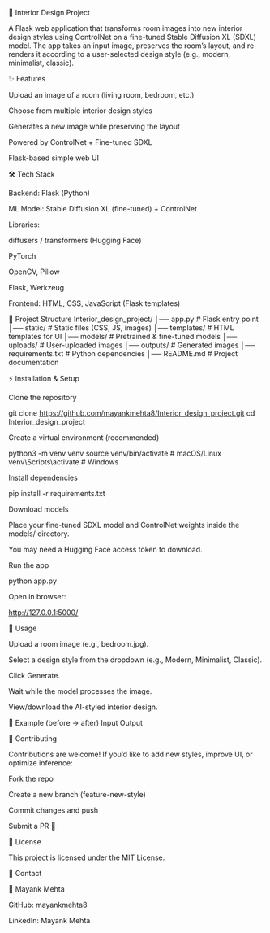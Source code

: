 🏡 Interior Design Project

A Flask web application that transforms room images into new interior design styles using ControlNet on a fine-tuned Stable Diffusion XL (SDXL) model.
The app takes an input image, preserves the room’s layout, and re-renders it according to a user-selected design style (e.g., modern, minimalist, classic).

✨ Features

Upload an image of a room (living room, bedroom, etc.)

Choose from multiple interior design styles

Generates a new image while preserving the layout

Powered by ControlNet + Fine-tuned SDXL

Flask-based simple web UI

🛠️ Tech Stack

Backend: Flask (Python)

ML Model: Stable Diffusion XL (fine-tuned) + ControlNet

Libraries:

diffusers / transformers (Hugging Face)

PyTorch

OpenCV, Pillow

Flask, Werkzeug

Frontend: HTML, CSS, JavaScript (Flask templates)

📂 Project Structure
Interior_design_project/
│── app.py                # Flask entry point
│── static/               # Static files (CSS, JS, images)
│── templates/            # HTML templates for UI
│── models/               # Pretrained & fine-tuned models
│── uploads/              # User-uploaded images
│── outputs/              # Generated images
│── requirements.txt      # Python dependencies
│── README.md             # Project documentation

⚡ Installation & Setup

Clone the repository

git clone https://github.com/mayankmehta8/Interior_design_project.git
cd Interior_design_project


Create a virtual environment (recommended)

python3 -m venv venv
source venv/bin/activate  # macOS/Linux
venv\Scripts\activate     # Windows


Install dependencies

pip install -r requirements.txt


Download models

Place your fine-tuned SDXL model and ControlNet weights inside the models/ directory.

You may need a Hugging Face access token to download.

Run the app

python app.py


Open in browser:

http://127.0.0.1:5000/

🎨 Usage

Upload a room image (e.g., bedroom.jpg).

Select a design style from the dropdown (e.g., Modern, Minimalist, Classic).

Click Generate.

Wait while the model processes the image.

View/download the AI-styled interior design.

📸 Example (before → after)
Input	Output

	
🤝 Contributing

Contributions are welcome!
If you’d like to add new styles, improve UI, or optimize inference:

Fork the repo

Create a new branch (feature-new-style)

Commit changes and push

Submit a PR 🚀

📜 License

This project is licensed under the MIT License.

📧 Contact

👤 Mayank Mehta

GitHub: mayankmehta8

LinkedIn: Mayank Mehta
